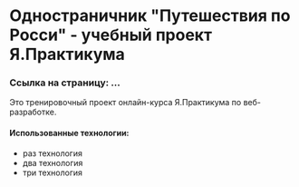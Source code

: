 Одностраничник "Путешествия по Росси" - учебный проект Я.Практикума
=====

### Ссылка на страницу: ...

Это тренировочный проект онлайн-курса Я.Практикума по веб-разработке. 

#### Использованные технологии:

* раз технология
* два технология
* три технология
